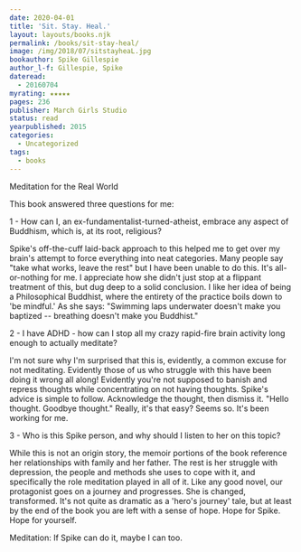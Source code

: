 ```yaml
---
date: 2020-04-01
title: 'Sit. Stay. Heal.'
layout: layouts/books.njk
permalink: /books/sit-stay-heal/
image: /img/2018/07/sitstayheaL.jpg
bookauthor: Spike Gillespie
author_l-f: Gillespie, Spike
dateread:
  - 20160704
myrating: ★★★★★
pages: 236
publisher: March Girls Studio
status: read
yearpublished: 2015
categories:
  - Uncategorized
tags:
  - books
---
```

Meditation for the Real World

This book answered three questions for me:

1 - How can I, an ex-fundamentalist-turned-atheist, embrace any aspect of Buddhism, which is, at its root, religious?

Spike's off-the-cuff laid-back approach to this helped me to get over my brain's attempt to force everything into neat categories. Many people say "take what works, leave the rest" but I have been unable to do this. It's all-or-nothing for me. I appreciate how she didn't just stop at a flippant treatment of this, but dug deep to a solid conclusion. I like her idea of being a Philosophical Buddhist, where the entirety of the practice boils down to 'be mindful.' As she says: "Swimming laps underwater doesn't make you baptized -- breathing doesn't make you Buddhist."

2 - I have ADHD - how can I stop all my crazy rapid-fire brain activity long enough to actually meditate?

I'm not sure why I'm surprised that this is, evidently, a common excuse for not meditating. Evidently those of us who struggle with this have been doing it wrong all along! Evidently you're not supposed to banish and repress thoughts while concentrating on not having thoughts. Spike's advice is simple to follow. Acknowledge the thought, then dismiss it. "Hello thought. Goodbye thought." Really, it's that easy? Seems so. It's been working for me.

3 - Who is this Spike person, and why should I listen to her on this topic?

While this is not an origin story, the memoir portions of the book reference her relationships with family and her father. The rest is her struggle with depression, the people and methods she uses to cope with it, and specifically the role meditation played in all of it. Like any good novel, our protagonist goes on a journey and progresses. She is changed, transformed. It's not quite as dramatic as a 'hero's journey' tale, but at least by the end of the book you are left with a sense of hope. Hope for Spike. Hope for yourself.

Meditation: If Spike can do it, maybe I can too.
